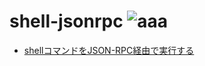 # shell-jsonrpc ![aaa](https://img.shields.io/docker/image-size/tumf/shell-jsonrpc/latest)

- [shellコマンドをJSON-RPC経由で実行する](https://blog.tumf.dev/posts/diary/2021/1/2021-1-22/)

